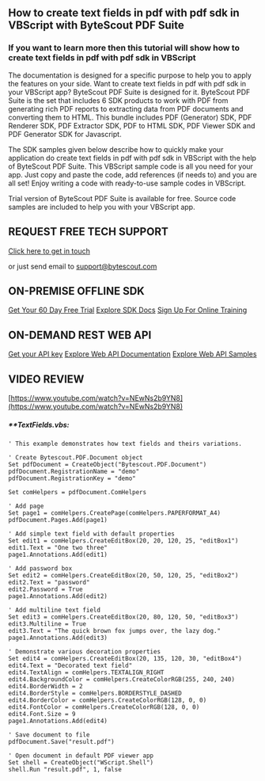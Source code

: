 ## How to create text fields in pdf with pdf sdk in VBScript with ByteScout PDF Suite

### If you want to learn more then this tutorial will show how to create text fields in pdf with pdf sdk in VBScript

The documentation is designed for a specific purpose to help you to apply the features on your side. Want to create text fields in pdf with pdf sdk in your VBScript app? ByteScout PDF Suite is designed for it. ByteScout PDF Suite is the set that includes 6 SDK products to work with PDF from generating rich PDF reports to extracting data from PDF documents and converting them to HTML. This bundle includes PDF (Generator) SDK, PDF Renderer SDK, PDF Extractor SDK, PDF to HTML SDK, PDF Viewer SDK and PDF Generator SDK for Javascript.

The SDK samples given below describe how to quickly make your application do create text fields in pdf with pdf sdk in VBScript with the help of ByteScout PDF Suite. This VBScript sample code is all you need for your app. Just copy and paste the code, add references (if needs to) and you are all set! Enjoy writing a code with ready-to-use sample codes in VBScript.

Trial version of ByteScout PDF Suite is available for free. Source code samples are included to help you with your VBScript app.

## REQUEST FREE TECH SUPPORT

[Click here to get in touch](https://bytescout.zendesk.com/hc/en-us/requests/new?subject=ByteScout%20PDF%20Suite%20Question)

or just send email to [support@bytescout.com](mailto:support@bytescout.com?subject=ByteScout%20PDF%20Suite%20Question) 

## ON-PREMISE OFFLINE SDK 

[Get Your 60 Day Free Trial](https://bytescout.com/download/web-installer?utm_source=github-readme)
[Explore SDK Docs](https://bytescout.com/documentation/index.html?utm_source=github-readme)
[Sign Up For Online Training](https://academy.bytescout.com/)


## ON-DEMAND REST WEB API

[Get your API key](https://pdf.co/documentation/api?utm_source=github-readme)
[Explore Web API Documentation](https://pdf.co/documentation/api?utm_source=github-readme)
[Explore Web API Samples](https://github.com/bytescout/ByteScout-SDK-SourceCode/tree/master/PDF.co%20Web%20API)

## VIDEO REVIEW

[https://www.youtube.com/watch?v=NEwNs2b9YN8](https://www.youtube.com/watch?v=NEwNs2b9YN8)




<!-- code block begin -->

##### ****TextFields.vbs:**
    
```
' This example demonstrates how text fields and theirs variations.

' Create Bytescout.PDF.Document object
Set pdfDocument = CreateObject("Bytescout.PDF.Document")
pdfDocument.RegistrationName = "demo"
pdfDocument.RegistrationKey = "demo"

Set comHelpers = pdfDocument.ComHelpers

' Add page
Set page1 = comHelpers.CreatePage(comHelpers.PAPERFORMAT_A4)
pdfDocument.Pages.Add(page1)

' Add simple text field with default properties
Set edit1 = comHelpers.CreateEditBox(20, 20, 120, 25, "editBox1")
edit1.Text = "One two three"
page1.Annotations.Add(edit1)

' Add password box
Set edit2 = comHelpers.CreateEditBox(20, 50, 120, 25, "editBox2")
edit2.Text = "password"
edit2.Password = True
page1.Annotations.Add(edit2)

' Add multiline text field
Set edit3 = comHelpers.CreateEditBox(20, 80, 120, 50, "editBox3")
edit3.Multiline = True
edit3.Text = "The quick brown fox jumps over, the lazy dog."
page1.Annotations.Add(edit3)

' Demonstrate various decoration properties 
Set edit4 = comHelpers.CreateEditBox(20, 135, 120, 30, "editBox4")
edit4.Text = "Decorated text field"
edit4.TextAlign = comHelpers.TEXTALIGN_RIGHT
edit4.BackgroundColor = comHelpers.CreateColorRGB(255, 240, 240)
edit4.BorderWidth = 2
edit4.BorderStyle = comHelpers.BORDERSTYLE_DASHED
edit4.BorderColor = comHelpers.CreateColorRGB(128, 0, 0)
edit4.FontColor = comHelpers.CreateColorRGB(128, 0, 0)
edit4.Font.Size = 9
page1.Annotations.Add(edit4)

' Save document to file
pdfDocument.Save("result.pdf")

' Open document in default PDF viewer app
Set shell = CreateObject("WScript.Shell")
shell.Run "result.pdf", 1, false

```

<!-- code block end -->